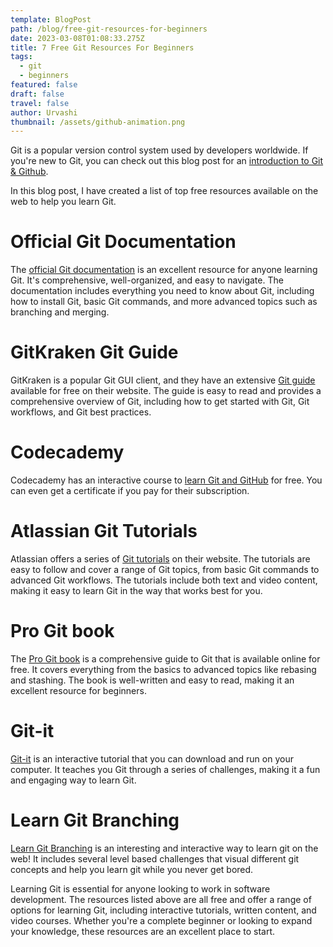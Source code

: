 ```yaml
---
template: BlogPost
path: /blog/free-git-resources-for-beginners
date: 2023-03-08T01:08:33.275Z
title: 7 Free Git Resources For Beginners
tags:
  - git
  - beginners
featured: false
draft: false
travel: false
author: Urvashi
thumbnail: /assets/github-animation.png
---
```


Git is a popular version control system used by developers worldwide.
If you're new to Git, you can check out this blog post for an [introduction to Git & Github](https://www.thecodedose.com/blog/introduction-to-git-and-github).

In this blog post, I have created a list of top free resources available on the web to help you learn Git.

# Official Git Documentation

The [official Git documentation](https://git-scm.com/doc) is an excellent resource for anyone learning Git.
It's comprehensive, well-organized, and easy to navigate.
The documentation includes everything you need to know about Git, including how to install Git, basic Git commands, and more advanced topics such as branching and merging.

# GitKraken Git Guide

GitKraken is a popular Git GUI client, and they have an extensive [Git guide](https://www.gitkraken.com/learn/git/tutorials) available for free on their website.
The guide is easy to read and provides a comprehensive overview of Git, including how to get started with Git, Git workflows, and Git best practices.

# Codecademy

Codecademy has an interactive course to [learn Git and GitHub](https://www.codecademy.com/learn/learn-git) for free.
You can even get a certificate if you pay for their subscription.

# Atlassian Git Tutorials

Atlassian offers a series of [Git tutorials](https://www.atlassian.com/git/tutorials/what-is-git) on their website. The tutorials are easy to follow and cover a range of Git topics, from basic Git commands to advanced Git workflows. The tutorials include both text and video content, making it easy to learn Git in the way that works best for you.

# Pro Git book

The [Pro Git book](https://git-scm.com/book/en/v2) is a comprehensive guide to Git that is available online for free. It covers everything from the basics to advanced topics like rebasing and stashing. The book is well-written and easy to read, making it an excellent resource for beginners.

# Git-it

[Git-it](https://github.com/jlord/git-it-electron) is an interactive tutorial that you can download and run on your computer. It teaches you Git through a series of challenges, making it a fun and engaging way to learn Git.

# Learn Git Branching

[Learn Git Branching](https://learngitbranching.js.org/) is an interesting and interactive way to learn git on the web!
It includes several level based challenges that visual different git concepts and help you learn git while you never get bored.

Learning Git is essential for anyone looking to work in software development. The resources listed above are all free and offer a range of options for learning Git, including interactive tutorials, written content, and video courses. Whether you're a complete beginner or looking to expand your knowledge, these resources are an excellent place to start.
